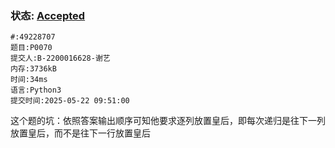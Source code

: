 ### 状态: [Accepted](http://dsbpython.openjudge.cn/dspythonbook/solution/49228707)
```
#:49228707
题目:P0070
提交人:B-2200016628-谢艺
内存:3736kB
时间:34ms
语言:Python3
提交时间:2025-05-22 09:51:00
```

这个题的坑：依照答案输出顺序可知他要求逐列放置皇后，即每次递归是往下一列放置皇后，而不是往下一行放置皇后
